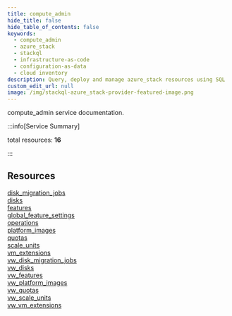 ```yaml
---
title: compute_admin
hide_title: false
hide_table_of_contents: false
keywords:
  - compute_admin
  - azure_stack
  - stackql
  - infrastructure-as-code
  - configuration-as-data
  - cloud inventory
description: Query, deploy and manage azure_stack resources using SQL
custom_edit_url: null
image: /img/stackql-azure_stack-provider-featured-image.png
---
```


compute_admin service documentation.

:::info[Service Summary]

total resources: __16__  

:::

## Resources
<div class="row">
<div class="providerDocColumn">
<a href="/services/compute_admin/disk_migration_jobs/">disk_migration_jobs</a><br />
<a href="/services/compute_admin/disks/">disks</a><br />
<a href="/services/compute_admin/features/">features</a><br />
<a href="/services/compute_admin/global_feature_settings/">global_feature_settings</a><br />
<a href="/services/compute_admin/operations/">operations</a><br />
<a href="/services/compute_admin/platform_images/">platform_images</a><br />
<a href="/services/compute_admin/quotas/">quotas</a><br />
<a href="/services/compute_admin/scale_units/">scale_units</a>
</div>
<div class="providerDocColumn">
<a href="/services/compute_admin/vm_extensions/">vm_extensions</a><br />
<a href="/services/compute_admin/vw_disk_migration_jobs/">vw_disk_migration_jobs</a><br />
<a href="/services/compute_admin/vw_disks/">vw_disks</a><br />
<a href="/services/compute_admin/vw_features/">vw_features</a><br />
<a href="/services/compute_admin/vw_platform_images/">vw_platform_images</a><br />
<a href="/services/compute_admin/vw_quotas/">vw_quotas</a><br />
<a href="/services/compute_admin/vw_scale_units/">vw_scale_units</a><br />
<a href="/services/compute_admin/vw_vm_extensions/">vw_vm_extensions</a>
</div>
</div>